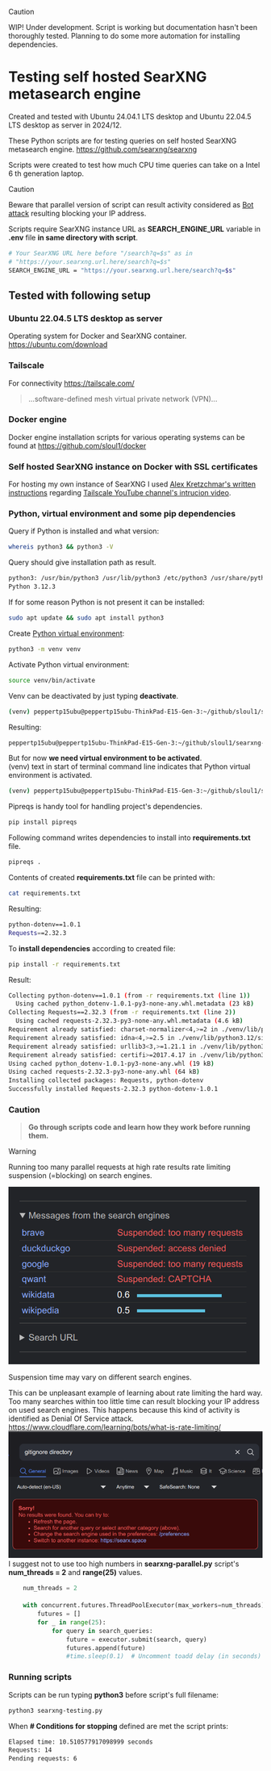 > [!CAUTION]
> WIP! Under development. Script is working but documentation hasn't been thoroughly tested. Planning to do some more automation for installing dependencies.
# Testing self hosted SearXNG metasearch engine

Created and tested with Ubuntu 24.04.1 LTS desktop and Ubuntu 22.04.5 LTS desktop as server in 2024/12. 

These Python scripts are for testing queries on self hosted SearXNG metasearch engine. 
https://github.com/searxng/searxng  

Scripts were created to test how much CPU time queries can take on a Intel 6 th generation laptop.  
> [!CAUTION]
> Beware that parallel version of script can result activity considered as [Bot attack](https://www.cloudflare.com/learning/bots/what-is-rate-limiting/) resulting blocking your IP address. 

Scripts require SearXNG instance URL as **SEARCH_ENGINE_URL** variable in **.env** file **in same directory with script**.

```bash
# Your SearXNG URL here before "/search?q=$s" as in
# "https://your.searxng.url.here/search?q=$s"
SEARCH_ENGINE_URL = "https://your.searxng.url.here/search?q=$s" 
```
Tested with following setup 
- 
### Ubuntu 22.04.5 LTS desktop as server
Operating system for Docker and SearXNG container. https://ubuntu.com/download
### Tailscale
For connectivity https://tailscale.com/
> ...software-defined mesh virtual private network (VPN)...

### Docker engine
Docker engine installation scripts for various operating systems can be found at https://github.com/sloul1/docker
### Self hosted SearXNG instance on Docker with SSL certificates

For hosting my own instance of SearXNG I used [Alex Kretzchmar's written instructions](https://blog.ktz.me/replacing-google-with-searxng-as-the-default-in-chrome/) regarding [Tailscale YouTube channel's intrucion video](https://www.youtube.com/watch?v=cg9d87PuanE).

### Python, virtual environment and some pip dependencies
Query if Python is installed and what version:
```bash
whereis python3 && python3 -V
```
Query should give installation path as result.
```bash
python3: /usr/bin/python3 /usr/lib/python3 /etc/python3 /usr/share/python3 /usr/share/man/man1/python3.1.gz
Python 3.12.3
```
If for some reason Python is not present it can be installed:
```bash
sudo apt update && sudo apt install python3
```
  
Create [Python virtual environment](https://docs.python.org/3/library/venv.html#):
```bash
python3 -m venv venv
```
Activate Python virtual environment:
```bash
source venv/bin/activate
```

Venv can be deactivated by just typing **deactivate**.
```bash
(venv) peppertp15ubu@peppertp15ubu-ThinkPad-E15-Gen-3:~/github/sloul1/searxng-testing$ deactivate
```
Resulting:
```bash
peppertp15ubu@peppertp15ubu-ThinkPad-E15-Gen-3:~/github/sloul1/searxng-testing$
```
But for now **we need virtual environment to be activated**.  
 (venv) text in start of terminal command line indicates that Python virtual environment is activated.
```bash
(venv) peppertp15ubu@peppertp15ubu-ThinkPad-E15-Gen-3:~/github/sloul1/searxng-testing$
``` 
Pipreqs is handy tool for handling project's dependencies.
```bash
pip install pipreqs
```
Following command writes dependencies to install into **requirements.txt** file.
```bash
pipreqs .
```
Contents of created **requirements.txt** file can be printed with:
```bash
cat requirements.txt
```
Resulting:
```bash
python-dotenv==1.0.1
Requests==2.32.3
```
To **install dependencies** according to created file:
```bash
pip install -r requirements.txt
```
Result:
```bash
Collecting python-dotenv==1.0.1 (from -r requirements.txt (line 1))
  Using cached python_dotenv-1.0.1-py3-none-any.whl.metadata (23 kB)
Collecting Requests==2.32.3 (from -r requirements.txt (line 2))
  Using cached requests-2.32.3-py3-none-any.whl.metadata (4.6 kB)
Requirement already satisfied: charset-normalizer<4,>=2 in ./venv/lib/python3.12/site-packages (from Requests==2.32.3->-r requirements.txt (line 2)) (3.4.1)
Requirement already satisfied: idna<4,>=2.5 in ./venv/lib/python3.12/site-packages (from Requests==2.32.3->-r requirements.txt (line 2)) (3.10)
Requirement already satisfied: urllib3<3,>=1.21.1 in ./venv/lib/python3.12/site-packages (from Requests==2.32.3->-r requirements.txt (line 2)) (2.3.0)
Requirement already satisfied: certifi>=2017.4.17 in ./venv/lib/python3.12/site-packages (from Requests==2.32.3->-r requirements.txt (line 2)) (2024.12.14)
Using cached python_dotenv-1.0.1-py3-none-any.whl (19 kB)
Using cached requests-2.32.3-py3-none-any.whl (64 kB)
Installing collected packages: Requests, python-dotenv
Successfully installed Requests-2.32.3 python-dotenv-1.0.1
```
### Caution
> **Go through scripts code and learn how they work before running them.**

> [!WARNING]
> Running too many parallel requests at high rate results rate limiting suspension (=blocking) on search engines.
 
![](images/ratelimiting-02.png)  

Suspension time may vary on different search engines.  

This can be unpleasant example of learning about rate limiting the hard way. Too many searches within too little time can result blocking your IP address on used search engines. This happens because this kind of activity is identified as Denial Of Service attack. https://www.cloudflare.com/learning/bots/what-is-rate-limiting/ 
![](images/ratelimiting-01.png)
I suggest not to use too high numbers in **searxng-parallel.py** script's **num_threads = 2** and **range(25)** values.
```python
    num_threads = 2
    
    with concurrent.futures.ThreadPoolExecutor(max_workers=num_threads) as executor:
        futures = []
        for _ in range(25):
            for query in search_queries:
                future = executor.submit(search, query)
                futures.append(future)
                #time.sleep(0.1)  # Uncomment toadd delay (in seconds) between searches
```
### Running scripts
Scripts can be run typing **python3** before script's full filename:
```bash
python3 searxng-testing.py
```
When **# Conditions for stopping** defined are met the script prints: 
```bash
Elapsed time: 10.510577917098999 seconds
Requests: 14
Pending requests: 6
```
